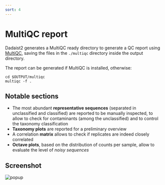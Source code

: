 ```yaml
---
sort: 4
---
```


# MultiQC report

Dadaist2 generates a MultiQC ready directory to generate a QC report using [MultiQC](https://multiqc.info),
saving the files in the `./multiqc` directory inside the output directory.

The report can be generated if MultiQC is installed, otherwise:
```
cd $OUTPUT/multiqc
multiqc -f .
```

## Notable sections

* The most abundant **representative sequences** (separated in unclassified and classified) are reported to be manually inspected, to allow to check for contaminants (among the unclassified) and to control the taxonomy classification
* **Taxonomy plots** are reported for a preliminary overview
* A correlation **matrix** allows to check if replicates are indeed closely correlated
* **Octave plots**, based on the distribution of counts per sample, allow to evaluate the level of _noisy sequences_

## Screenshot

![popup](img/multiqc.png)

